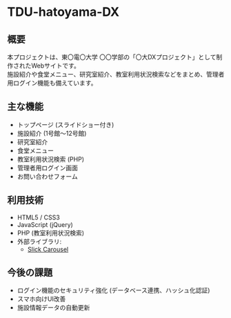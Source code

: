 # TDU-hatoyama-DX

## 概要
本プロジェクトは、東〇電〇大学 〇〇学部の「〇大DXプロジェクト」として制作されたWebサイトです。  
施設紹介や食堂メニュー、研究室紹介、教室利用状況検索などをまとめ、管理者用ログイン機能も備えています。

## 主な機能
- トップページ (スライドショー付き)
- 施設紹介 (1号館〜12号館)
- 研究室紹介
- 食堂メニュー
- 教室利用状況検索 (PHP)
- 管理者用ログイン画面
- お問い合わせフォーム

## 利用技術
- HTML5 / CSS3
- JavaScript (jQuery)
- PHP (教室利用状況検索)
- 外部ライブラリ:
  - [Slick Carousel](https://kenwheeler.github.io/slick/)

## 今後の課題
- ログイン機能のセキュリティ強化 (データベース連携、ハッシュ化認証)
- スマホ向けUI改善
- 施設情報データの自動更新
